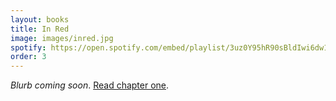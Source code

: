 ```yaml
---
layout: books
title: In Red
image: images/inred.jpg
spotify: https://open.spotify.com/embed/playlist/3uz0Y95hR90sBldIwi6dw1
order: 3
---
```


<i>Blurb coming soon</i>. [Read chapter one](/in-red-chapter-one).<br />
